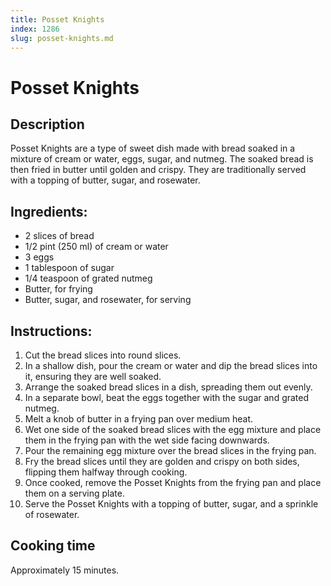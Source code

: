 ```yaml
---
title: Posset Knights
index: 1286
slug: posset-knights.md
---
```


# Posset Knights

## Description
Posset Knights are a type of sweet dish made with bread soaked in a mixture of cream or water, eggs, sugar, and nutmeg. The soaked bread is then fried in butter until golden and crispy. They are traditionally served with a topping of butter, sugar, and rosewater.

## Ingredients:
- 2 slices of bread
- 1/2 pint (250 ml) of cream or water
- 3 eggs
- 1 tablespoon of sugar
- 1/4 teaspoon of grated nutmeg
- Butter, for frying
- Butter, sugar, and rosewater, for serving

## Instructions:
1. Cut the bread slices into round slices.
2. In a shallow dish, pour the cream or water and dip the bread slices into it, ensuring they are well soaked. 
3. Arrange the soaked bread slices in a dish, spreading them out evenly.
4. In a separate bowl, beat the eggs together with the sugar and grated nutmeg.
5. Melt a knob of butter in a frying pan over medium heat.
6. Wet one side of the soaked bread slices with the egg mixture and place them in the frying pan with the wet side facing downwards.
7. Pour the remaining egg mixture over the bread slices in the frying pan.
8. Fry the bread slices until they are golden and crispy on both sides, flipping them halfway through cooking.
9. Once cooked, remove the Posset Knights from the frying pan and place them on a serving plate.
10. Serve the Posset Knights with a topping of butter, sugar, and a sprinkle of rosewater.

## Cooking time
Approximately 15 minutes.